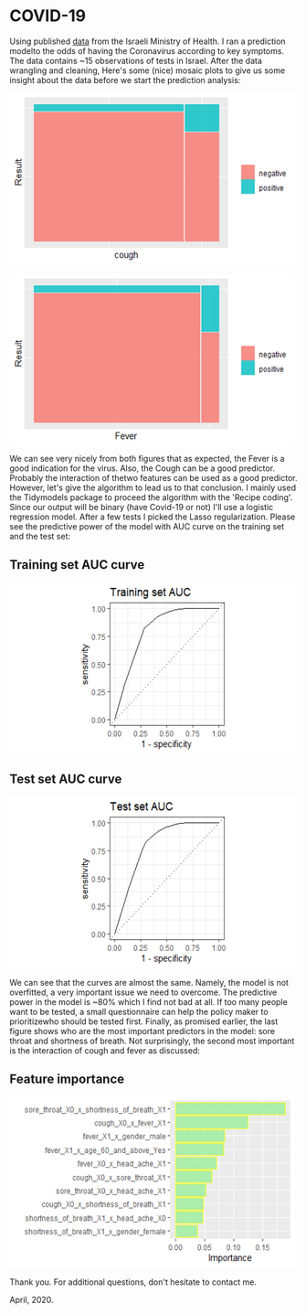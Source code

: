 # COVID-19
Using published [data](https://data.gov.il/dataset/covid-19/resource/d337959a-020a-4ed3-84f7-fca182292308) from the Israeli Ministry of Health. I ran a prediction modelto the odds of having the Coronavirus according to key symptoms. The data contains ~15 observations of tests in Israel.
After the data wrangling and cleaning, Here's some (nice) mosaic plots to give us some insight about the data before we start the prediction analysis:

<a><img src="https://github.com/elior631/COVID-19/blob/master/Rplot-%20cough.png?raw=true" alt="Cough" width="500" height="300" /></a>

<a><img src="https://github.com/elior631/COVID-19/blob/master/Rplot-fever%20-mosaic.png?raw=true" alt="Fever" align="center" width="500" height="300" /></a>


We can see very nicely from both figures that as expected, the Fever is a good indication for the virus. Also, the Cough can be a good predictor. Probably the interaction of thetwo features can be used as a good predictor. However, let's give the algorithm to lead us to that conclusion.
I mainly used the Tidymodels package to proceed the algorithm with the 'Recipe coding'. Since our output will be binary (have Covid-19 or not) I'll use a logistic regression model. After a few tests I picked the Lasso regularization. Please see the predictive power of the model with AUC curve on the training set and the test set:

## Training set AUC curve
<a><img src="https://github.com/elior631/COVID-19/blob/master/Rplot-AUC-Training.png" alt="training" width="500" height="300" /></a>

## Test set AUC curve
<a><img src="https://github.com/elior631/COVID-19/blob/master/Rplot-AUC-Test.png" alt="test" width="500" height="300" /></a>


We can see that the curves are almost the same. Namely, the model is not overfitted, a very important issue we need to overcome.
The predictive power in the model is ~80% which I find not bad at all. If too many people want to be tested, a small questionnaire can help the policy maker to prioritizewho should be tested first.
Finally, as promised earlier, the last figure shows who are the most important predictors in the model: sore throat and shortness of breath. Not surprisingly, the second most important is the interaction of cough and fever as discussed:

## Feature importance

<a><img src="https://github.com/elior631/COVID-19/blob/master/Rplot-%20VIP-analysis.png" alt="VIP" width="500" height="300" /></a>


Thank you.
For additional questions, don't hesitate to contact me.

April, 2020.
